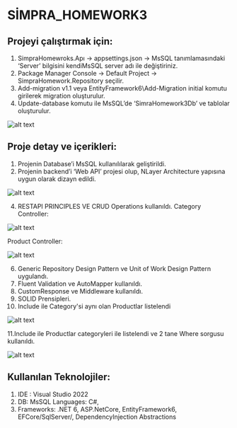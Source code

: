 # SİMPRA_HOMEWORK3

## Projeyi çalıştırmak için:
1. SimpraHomewroks.Apı -> appsettings.json -> MsSQL tanımlamasındaki ‘Server’ bilgisini kendiMsSQL server adı ile değiştiriniz. 
2. Package Manager Console -> Default Project -> SimpraHomework.Repository seçilir. 
3. Add-migration v1.1 veya EntityFramework6\Add-Migration initial komutu girilerek migration oluşturulur. 
4. Update-database komutu ile MsSQL’de ‘SimraHomework3Db’ ve tablolar oluşturulur.

![alt text](https://i.ibb.co/GFZ3N13/Connection.png)

## Proje detay ve içerikleri: 
1. Projenin Database’i  MsSQL kullanılılarak geliştirildi.
2. Projenin backend’i ‘Web API’ projesi olup, NLayer Architecture yapısına uygun olarak dizayn edildi.

![alt text](https://i.ibb.co/mN5sNVV/NLayer.jpg)

4. RESTAPI PRINCIPLES VE CRUD Operations kullanıldı. 
   Category Controller:
   
![alt text](https://i.ibb.co/CwT6WgV/Catgory-Controller.jpg)
   
   Product Controller:
   
![alt text](https://i.ibb.co/Yd3dHbN/Product-Controller.jpg)
   
6. Generic Repository Design Pattern ve Unit of Work Design Pattern uygulandı.
7. Fluent  Validation ve AutoMapper kullanıldı.
8. CustomResponse ve Middleware kullanıldı.
9. SOLID Prensipleri.
10. Include ile Category'si aynı olan Productlar listelendi 

![alt text](https://i.ibb.co/jH9T6dS/Includefor-Category.jpg)

11.Include ile Productlar categoryleri ile listelendi ve 2 tane Where sorgusu kullanıldı.
    
![alt text](https://i.ibb.co/S5sxk6m/Includefor-Product.jpg)
    
        
## Kullanılan Teknolojiler: 
1. IDE : Visual Studio 2022 
2. DB: MsSQL Languages: C#, 
3. Frameworks: .NET 6, ASP.NetCore, EntityFramework6, EFCore/SqlServer/, DependencyInjection Abstractions 
  
